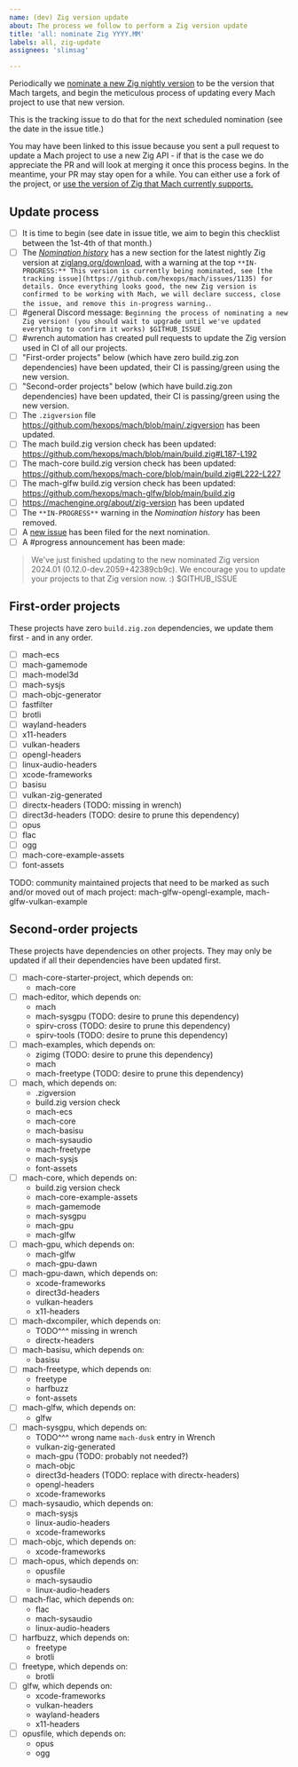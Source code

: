 ```yaml
---
name: (dev) Zig version update
about: The process we follow to perform a Zig version update
title: 'all: nominate Zig YYYY.MM'
labels: all, zig-update
assignees: 'slimsag'

---
```


Periodically we [nominate a new Zig nightly version](https://machengine.org/about/nominated-zig) to be the version that Mach targets, and begin the meticulous process of updating every Mach project to use that new version.

This is the tracking issue to do that for the next scheduled nomination (see the date in the issue title.)

You may have been linked to this issue because you sent a pull request to update a Mach project to use a new Zig API - if that is the case we do appreciate the PR and will look at merging it once this process begins. In the meantime, your PR may stay open for a while. You can either use a fork of the project, or [use the version of Zig that Mach currently supports.](https://machengine.org/about/zig-version)

## Update process

* [ ] It is time to begin (see date in issue title, we aim to begin this checklist between the 1st-4th of that month.)
* [ ] The [_Nomination history_](https://machengine.org/about/nominated-zig/#nomination-history) has a new section for the latest nightly Zig version at [ziglang.org/download](https://ziglang.org/download/), with a warning at the top `**IN-PROGRESS:** This version is currently being nominated, see [the tracking issue](https://github.com/hexops/mach/issues/1135) for details. Once everything looks good, the new Zig version is confirmed to be working with Mach, we will declare success, close the issue, and remove this in-progress warning.`.
* [ ] #general Discord message: `Beginning the process of nominating a new Zig version! (you should wait to upgrade until we've updated everything to confirm it works) $GITHUB_ISSUE`
* [ ] #wrench automation has created pull requests to update the Zig version used in CI of all our projects.
* [ ] "First-order projects" below (which have zero build.zig.zon dependencies) have been updated, their CI is passing/green using the new version.
* [ ] "Second-order projects" below (which have build.zig.zon dependencies) have been updated, their CI is passing/green using the new version.
* [ ] The `.zigversion` file https://github.com/hexops/mach/blob/main/.zigversion has been updated.
* [ ] The mach build.zig version check has been updated: https://github.com/hexops/mach/blob/main/build.zig#L187-L192
* [ ] The mach-core build.zig version check has been updated: https://github.com/hexops/mach-core/blob/main/build.zig#L222-L227
* [ ] The mach-glfw build.zig version check has been updated: https://github.com/hexops/mach-glfw/blob/main/build.zig
* [ ] https://machengine.org/about/zig-version has been updated
* [ ] The `**IN-PROGRESS**` warning in the _Nomination history_ has been removed.
* [ ] A [new issue](https://github.com/hexops/mach/issues/new?assignees=slimsag&labels=all%2C+zig-update&projects=&template=dev_zig_nomination.md&title=all%3A+nominate+Zig+YYYY.MM) has been filed for the next nomination.
* [ ] A #progress announcement has been made:

> We've just finished updating to the new nominated Zig version 2024.01 (0.12.0-dev.2059+42389cb9c). We encourage you to update your projects to that Zig version now. :)
> $GITHUB_ISSUE

## First-order projects

These projects have zero `build.zig.zon` dependencies, we update them first - and in any order.

* [ ] mach-ecs
* [ ] mach-gamemode
* [ ] mach-model3d
* [ ] mach-sysjs
* [ ] mach-objc-generator
* [ ] fastfilter
* [ ] brotli
* [ ] wayland-headers
* [ ] x11-headers
* [ ] vulkan-headers
* [ ] opengl-headers
* [ ] linux-audio-headers
* [ ] xcode-frameworks
* [ ] basisu
* [ ] vulkan-zig-generated
* [ ] directx-headers (TODO: missing in wrench)
* [ ] direct3d-headers (TODO: desire to prune this dependency)
* [ ] opus
* [ ] flac
* [ ] ogg
* [ ] mach-core-example-assets
* [ ] font-assets

TODO: community maintained projects that need to be marked as such and/or moved out of mach project: mach-glfw-opengl-example, mach-glfw-vulkan-example

## Second-order projects

These projects have dependencies on other projects. They may only be updated if all their dependencies have been updated first.

* [ ] mach-core-starter-project, which depends on:
  * mach-core
* [ ] mach-editor, which depends on:
  * mach
  * mach-sysgpu (TODO: desire to prune this dependency)
  * spirv-cross (TODO: desire to prune this dependency)
  * spirv-tools (TODO: desire to prune this dependency)
* [ ] mach-examples, which depends on:
  * zigimg (TODO: desire to prune this dependency)
  * mach
  * mach-freetype (TODO: desire to prune this dependency)
* [ ] mach, which depends on:
  * .zigversion
  * build.zig version check
  * mach-ecs
  * mach-core
  * mach-basisu
  * mach-sysaudio
  * mach-freetype
  * mach-sysjs
  * font-assets
* [ ] mach-core, which depends on:
  * build.zig version check
  * mach-core-example-assets
  * mach-gamemode
  * mach-sysgpu
  * mach-gpu
  * mach-glfw
* [ ] mach-gpu, which depends on:
  * mach-glfw
  * mach-gpu-dawn
* [ ] mach-gpu-dawn, which depends on:
  * xcode-frameworks
  * direct3d-headers
  * vulkan-headers
  * x11-headers
* [ ] mach-dxcompiler, which depends on:
  * TODO^^^ missing in wrench
  * directx-headers
* [ ] mach-basisu, which depends on:
  * basisu
* [ ] mach-freetype, which depends on:
  * freetype
  * harfbuzz
  * font-assets
* [ ] mach-glfw, which depends on:
  * glfw
* [ ] mach-sysgpu, which depends on:
  * TODO^^^ wrong name `mach-dusk` entry in Wrench
  * vulkan-zig-generated
  * mach-gpu (TODO: probably not needed?)
  * mach-objc
  * direct3d-headers (TODO: replace with directx-headers)
  * opengl-headers
  * xcode-frameworks
* [ ] mach-sysaudio, which depends on:
  * mach-sysjs
  * linux-audio-headers
  * xcode-frameworks
* [ ] mach-objc, which depends on:
  * xcode-frameworks
* [ ] mach-opus, which depends on:
  * opusfile
  * mach-sysaudio
  * linux-audio-headers
* [ ] mach-flac, which depends on:
  * flac
  * mach-sysaudio
  * linux-audio-headers
* [ ] harfbuzz, which depends on:
  * freetype
  * brotli
* [ ] freetype, which depends on:
  * brotli
* [ ] glfw, which depends on:
  * xcode-frameworks
  * vulkan-headers
  * wayland-headers
  * x11-headers
* [ ] opusfile, which depends on:
  * opus
  * ogg
